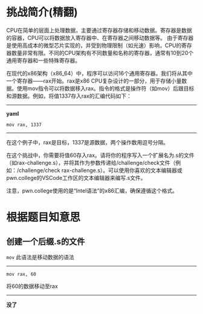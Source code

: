 # 挑战简介(精翻)
CPU在简单的层面上处理数据，主要通过寄存器存储和移动数据。寄存器是数据的容器，CPU可以将数据放入寄存器中、在寄存器之间移动数据等。 
由于寄存器是使用高成本的微型芯片实现的，并受到物理限制（如光速）影响，CPU的寄存器数量非常有限。不同的CPU架构有不同数量和名称的寄存器，通常有10到20个通用寄存器和一些特殊寄存器。

在现代的x86架构（x86_64）中，程序可以访问16个通用寄存器。我们将从其中一个寄存器——rax开始。rax是x86 CPU复杂设计的一部分，用于存储小量数据。使用mov指令可以将数据移入rax。指令的格式是操作符（如mov）后跟目标和源数据。例如，将值1337存入rax的汇编代码如下： 
***
**yaml**
```
mov rax, 1337
```
***
在这个例子中，rax是目标，1337是源数据，两个操作数用逗号分隔。

在这个挑战中，你需要将值60存入rax。请将你的程序写入一个扩展名为.s的文件（如rax-challenge.s），并将其作为参数传递给/challenge/check文件（例如：/challenge/check rax-challenge.s）。可以使用你喜欢的文本编辑器或pwn.college的VSCode工作区的文本编辑器来编写.s文件。

注意，pwn.college使用的是“Intel语法”的x86汇编，确保遵循这个格式。

# 根据题目知意思
## 创建一个后缀.s的文件  
``
mov
``
此语法是移动数据的语法  
***
``
mov rax, 60
``

将60的数据移动至rax
***
**没了**
